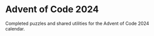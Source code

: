 # Advent of Code 2024

Completed puzzles and shared utilities for the Advent of Code 2024 calendar.
